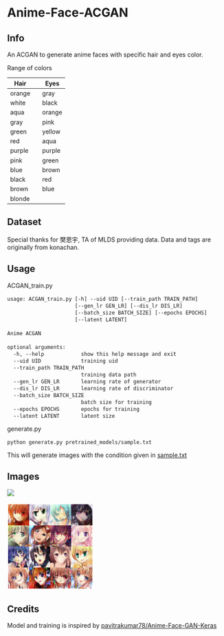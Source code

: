 # Anime-Face-ACGAN
## Info
An ACGAN to generate anime faces with specific hair and eyes color.

Range of colors

| Hair |   | Eyes  |
|------|---|-------|  
|orange|   | gray  |
|white |   | black |
|aqua  |   | orange|
|gray  |   | pink  |
|green |   | yellow|
|red   |   | aqua  |
|purple|   | purple|
|pink  |   | green |
|blue  |   | brown |
|black |   | red   |
|brown |   | blue  |
|blonde|   |       |



## Dataset
Special thanks for 樊恩宇, TA of MLDS providing data. Data and tags are originally from konachan.


## Usage
ACGAN_train.py

```
usage: ACGAN_train.py [-h] --uid UID [--train_path TRAIN_PATH]
                      [--gen_lr GEN_LR] [--dis_lr DIS_LR]
                      [--batch_size BATCH_SIZE] [--epochs EPOCHS]
                      [--latent LATENT]

Anime ACGAN

optional arguments:
  -h, --help            show this help message and exit
  --uid UID             training uid
  --train_path TRAIN_PATH
                        training data path
  --gen_lr GEN_LR       learning rate of generator
  --dis_lr DIS_LR       learning rate of discriminator
  --batch_size BATCH_SIZE
                        batch size for training
  --epochs EPOCHS       epochs for training
  --latent LATENT       latent size
```

generate.py

```
python generate.py pretrained_models/sample.txt
```

This will generate images with the condition given in [sample.txt](pretrained_models/sample.txt)

## Images

![](img/demo.gif)

<img src = "img/demo.png" width="200px">

## Credits

Model and training is inspired by 
[pavitrakumar78/Anime-Face-GAN-Keras](https://github.com/pavitrakumar78/Anime-Face-GAN-Keras)


